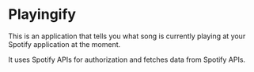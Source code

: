 # Playingify
This is an application that tells you what song is currently playing at your Spotify application at the moment.

It uses Spotify APIs for authorization and fetches data from Spotify APIs.